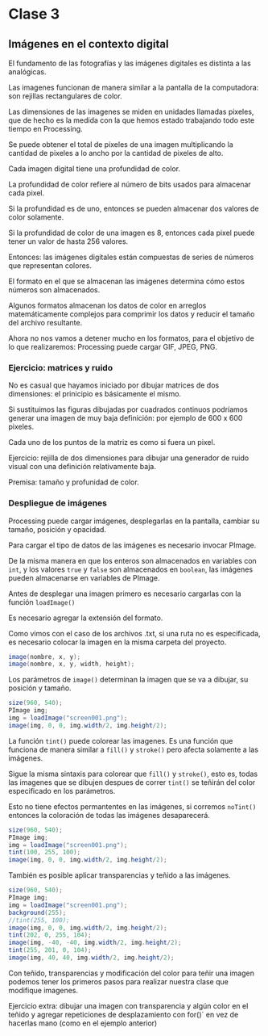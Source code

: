 # Clase 3

## Imágenes en el contexto digital

El fundamento de las fotografías y las imágenes digitales es distinta a las analógicas. 

Las imagenes funcionan de manera similar a la pantalla de la computadora: son rejillas rectangulares de color. 

Las dimensiones de las imagenes se miden en unidades llamadas pixeles, que de hecho es la medida con la que hemos estado trabajando todo este tiempo en Processing. 

Se puede obtener el total de pixeles de una imagen multiplicando la cantidad de pixeles a lo ancho por la cantidad de pixeles de alto. 

Cada imagen digital tiene una profundidad de color. 

La profundidad de color refiere al número de bits usados para almacenar cada pixel. 

Si la profundidad es de uno, entonces se pueden almacenar dos valores de color solamente. 

Si la profundidad de color de una imagen es 8, entonces cada pixel puede tener un valor de hasta 256 valores. 

Entonces: las imágenes digitales están compuestas de series de números que representan colores. 

El formato en el que se almacenan las imágenes determina cómo estos números son almacenados. 

Algunos formatos almacenan los datos de color en arreglos matemáticamente complejos para comprimir los datos y reducir el tamaño del archivo resultante. 

Ahora no nos vamos a detener mucho en los formatos, para el objetivo de lo que realizaremos: Processing puede cargar GIF, JPEG, PNG.

### Ejercicio: matrices y ruido

No es casual que hayamos iniciado por dibujar matrices de dos dimensiones: el prinicipio es básicamente el mismo. 

Si sustituimos las figuras dibujadas por cuadrados continuos podríamos generar una imagen de muy baja definición: por ejemplo de 600 x 600 pixeles. 

Cada uno de los puntos de la matriz es como si fuera un pixel. 

Ejercicio: rejilla de dos dimensiones para dibujar una generador de ruido visual con una definición relativamente baja. 

Premisa: tamaño y profunidad de color.

### Despliegue de imágenes

Processing puede cargar imágenes, desplegarlas en la pantalla, cambiar su tamaño, posición y opacidad. 

Para cargar el tipo de datos de las imágenes es necesario invocar PImage. 

De la misma manera en que los enteros son almacenados en variables con `int`, y los valores `true` y `false` son almacenados en `boolean`, las imágenes pueden almacenarse en variables de PImage. 

Antes de desplegar una imagen primero es necesario cargarlas con la función `loadImage()`

Es necesario agregar la extensión del formato. 

Como vimos con el caso de los archivos .txt, si una ruta no es especificada, es necesario colocar la imagen en la misma carpeta del proyecto. 

```java
image(nombre, x, y);
image(nombre, x, y, width, height);
```

Los parámetros de `image()` determinan la imagen que se va a dibujar, su posición y tamaño. 

```java
size(960, 540);
PImage img;
img = loadImage("screen001.png");
image(img, 0, 0, img.width/2, img.height/2);
```

La función `tint()` puede colorear las imagenes. Es una función que funciona de manera similar a `fill()` y `stroke()` pero afecta solamente a las imágenes. 

Sigue la misma sintaxis para colorear que `fill()` y `stroke()`, esto es, todas las imagenes que se dibujen despues de correr `tint()` se teñirán del color especificado en los parámetros. 

Esto no tiene efectos permantentes en las imágenes, si corremos `noTint()` entonces la coloración de todas las imágenes desaparecerá. 

```java
size(960, 540);
PImage img;
img = loadImage("screen001.png");
tint(100, 255, 100); 
image(img, 0, 0, img.width/2, img.height/2);
```
También es posible aplicar transparencias y teñido a las imágenes. 

```java
size(960, 540);
PImage img;
img = loadImage("screen001.png");
background(255);
//tint(255, 100); 
image(img, 0, 0, img.width/2, img.height/2);
tint(202, 0, 255, 104); 
image(img, -40, -40, img.width/2, img.height/2);
tint(255, 201, 0, 104); 
image(img, 40, 40, img.width/2, img.height/2);
```

Con teñido, transparencias y modificación del color para teñir una imagen podemos tener los primeros pasos para realizar nuestra clase que modifique imagenes. 

Ejercicio extra: dibujar una imagen con transparencia y algún color en el teñido y agregar repeticiones de desplazamiento con for()` en vez de hacerlas mano (como en el ejemplo anterior)
